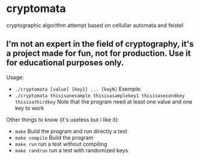 # cryptomata
cryptographic algorithm attempt based on cellullar automata and feistel

## I'm not an expert in the field of cryptography, it's a project made for fun, not for production. Use it for educational purposes only.

Usage:
* `./cryptomata [value] [key1] ... [keyN]`
Exemple:
* `./cryptomata thisisanexample thisisasamplekey1 thisisasecondkey thisisathirdkey`
Note that the program need at least one value and one key to work

Other things to know (it's useless but i like it):
* `make` Build the program and run directly a test
* `make compile` Build the program
* `make run` run a test without compiling
* `make randrun` run a test with randomized keys
